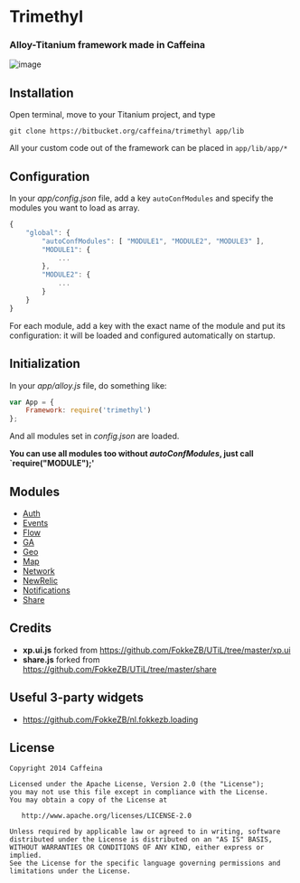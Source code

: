 # Trimethyl

### Alloy-Titanium framework made in Caffeina

![image](http://f.cl.ly/items/3l1F2O1E0O1s0V38402p/trimelogo.png)

## Installation

Open terminal, move to your Titanium project, and type

```
git clone https://bitbucket.org/caffeina/trimethyl app/lib
```

All your custom code out of the framework can be placed in `app/lib/app/*` 

## Configuration

In your *app/config.json* file, add a key `autoConfModules` and specify the modules you want to load as array.

```javascript
{
	"global": {
		"autoConfModules": [ "MODULE1", "MODULE2", "MODULE3" ],
		"MODULE1": {
			...
		},
		"MODULE2": {
			...
		}
	}
}
```

For each module, add a key with the exact name of the module and put its configuration: it will be loaded and configured automatically on startup.

## Initialization

In your *app/alloy.js* file, do something like:

```javascript
var App = {
	Framework: require('trimethyl')
};
```

And all modules set in *config.json* are loaded.

**You can use all modules too without *autoConfModules*, just call `require("MODULE");'**

## Modules

* [Auth](https://github.com/CaffeinaLab/Trimethyl/blob/master/docs/auth.md)
* [Events](https://github.com/CaffeinaLab/Trimethyl/blob/master/docs/events.md)
* [Flow](https://github.com/CaffeinaLab/Trimethyl/blob/master/docs/flow.md)
* [GA](https://github.com/CaffeinaLab/Trimethyl/blob/master/docs/ga)
* [Geo](https://github.com/CaffeinaLab/Trimethyl/blob/master/docs/geo.md)
* [Map](https://github.com/CaffeinaLab/Trimethyl/blob/master/docs/map.md)
* [Network](https://github.com/CaffeinaLab/Trimethyl/blob/master/docs/network.md)
* [NewRelic](https://github.com/CaffeinaLab/Trimethyl/blob/master/docs/newrelic.md)
* [Notifications](https://github.com/CaffeinaLab/Trimethyl/blob/master/docs/notifications.md)
* [Share](https://github.com/CaffeinaLab/Trimethyl/blob/master/docs/share.md)

## Credits

* **xp.ui.js** forked from https://github.com/FokkeZB/UTiL/tree/master/xp.ui
* **share.js** forked from https://github.com/FokkeZB/UTiL/tree/master/share 

## Useful 3-party widgets

* https://github.com/FokkeZB/nl.fokkezb.loading


## License

```
Copyright 2014 Caffeina

Licensed under the Apache License, Version 2.0 (the "License");
you may not use this file except in compliance with the License.
You may obtain a copy of the License at

   http://www.apache.org/licenses/LICENSE-2.0

Unless required by applicable law or agreed to in writing, software
distributed under the License is distributed on an "AS IS" BASIS,
WITHOUT WARRANTIES OR CONDITIONS OF ANY KIND, either express or implied.
See the License for the specific language governing permissions and
limitations under the License.
```
